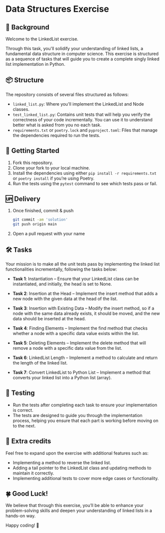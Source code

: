 # Data Structures Exercise

## 🧠 Background

Welcome to the LinkedList exercise. 

Through this task, you'll solidify your understanding of linked lists, a fundamental data structure in computer science. This exercise is structured as a sequence of tasks that will guide you to create a complete singly linked list implementation in Python.

## 📦 Structure

The repository consists of several files structured as follows:

- `linked_list.py`: Where you'll implement the LinkedList and Node classes.
- `test_linked_list.py`: Contains unit tests that will help you verify the correctness of your code incrementally. You 
can use it to understand better what is asked from you no each task.
- `requirements.txt` or `poetry.lock` and `pyproject.toml`: Files that manage the dependencies required to run the tests.

## 🚀 Getting Started

1. Fork this repository.
2. Clone your fork to your local machine.
3. Install the dependencies using either `pip install -r requirements.txt` or `poetry install` if you’re using Poetry.
4. Run the tests using the `pytest` command to see which tests pass or fail.

## 🆙 Delivery

1. Once finished, commit & push
    ```bash
    git commit -am 'solution'
    git push origin main
    ```
2. Open a pull request with your name

## 🛠 Tasks

Your mission is to make all the unit tests pass by implementing the linked list functionalities incrementally, following the tasks below:

- **Task 1**: Instantiation –
  Ensure that your LinkedList class can be instantiated, and initially, the head is set to None.

- **Task 2**: Insertion at the Head –
  Implement the insert method that adds a new node with the given data at the head of the list.

- **Task 3**: Insertion with Existing Data –
  Modify the insert method, so if a node with the same data already exists, it should be moved, and the new data should be inserted at the head.

- **Task 4**: Finding Elements –
  Implement the find method that checks whether a node with a specific data value exists within the list.

- **Task 5**: Deleting Elements –
  Implement the delete method that will remove a node with a specific data value from the list.

- **Task 6**: LinkedList Length –
  Implement a method to calculate and return the length of the linked list.

- **Task 7**: Convert LinkedList to Python List –
  Implement a method that converts your linked list into a Python list (array).

## 🧪 Testing

- Run the tests after completing each task to ensure your implementation is correct.
- The tests are designed to guide you through the implementation process, helping you ensure that each part is working before moving on to the next.

## 🥇 Extra credits

Feel free to expand upon the exercise with additional features such as:

- Implementing a method to reverse the linked list.
- Adding a tail pointer to the LinkedList class and updating methods to maintain it correctly.
- Implementing additional tests to cover more edge cases or functionality.

## 🍀 Good Luck!

We believe that through this exercise, you’ll be able to enhance your problem-solving skills and deepen your understanding of linked lists in a hands-on way. 

Happy coding! 🚀
